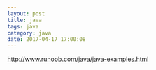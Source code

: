 ```yaml
---
layout: post
title: java
tags: java
category: java
date: 2017-04-17 17:00:08
---
```

<a>http://www.runoob.com/java/java-examples.html</a>